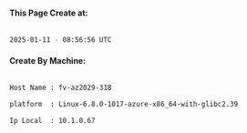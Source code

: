 
   
#### This Page Create at:

```bash

2025-01-11 - 08:56:56 UTC

```

#### Create By Machine:

```bash

Host Name : fv-az2029-318

platform  : Linux-6.8.0-1017-azure-x86_64-with-glibc2.39

Ip Local  : 10.1.0.67

```

